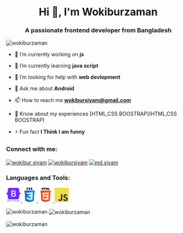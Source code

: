 <h1 align="center">Hi 👋, I'm Wokiburzaman</h1>
<h3 align="center">A passionate frontend developer from Bangladesh</h3>

<p align="left"> <img src="https://komarev.com/ghpvc/?username=wokiburzaman&label=Profile%20views&color=0e75b6&style=flat" alt="wokiburzaman" /> </p>

- 🔭 I’m currently working on **js**

- 🌱 I’m currently learning **java script**

- 🤝 I’m looking for help with **web devlopment**

- 💬 Ask me about **Android**

- 📫 How to reach me **wokibursiyam@gmail.com**

- 📄 Know about my experiences [HTML,CSS BOOSTRAP](HTML,CSS BOOSTRAP)

- ⚡ Fun fact **I Think I am funny**

<h3 align="left">Connect with me:</h3>
<p align="left">
<a href="https://linkedin.com/in/wokibur siyam" target="blank"><img align="center" src="https://raw.githubusercontent.com/rahuldkjain/github-profile-readme-generator/master/src/images/icons/Social/linked-in-alt.svg" alt="wokibur siyam" height="30" width="40" /></a>
<a href="https://fb.com/wokibursiyam" target="blank"><img align="center" src="https://raw.githubusercontent.com/rahuldkjain/github-profile-readme-generator/master/src/images/icons/Social/facebook.svg" alt="wokibursiyam" height="30" width="40" /></a>
<a href="https://instagram.com/md siyam" target="blank"><img align="center" src="https://raw.githubusercontent.com/rahuldkjain/github-profile-readme-generator/master/src/images/icons/Social/instagram.svg" alt="md siyam" height="30" width="40" /></a>
</p>

<h3 align="left">Languages and Tools:</h3>
<p align="left"> <a href="https://getbootstrap.com" target="_blank" rel="noreferrer"> <img src="https://raw.githubusercontent.com/devicons/devicon/master/icons/bootstrap/bootstrap-plain-wordmark.svg" alt="bootstrap" width="40" height="40"/> </a> <a href="https://www.w3schools.com/css/" target="_blank" rel="noreferrer"> <img src="https://raw.githubusercontent.com/devicons/devicon/master/icons/css3/css3-original-wordmark.svg" alt="css3" width="40" height="40"/> </a> <a href="https://www.w3.org/html/" target="_blank" rel="noreferrer"> <img src="https://raw.githubusercontent.com/devicons/devicon/master/icons/html5/html5-original-wordmark.svg" alt="html5" width="40" height="40"/> </a> <a href="https://developer.mozilla.org/en-US/docs/Web/JavaScript" target="_blank" rel="noreferrer"> <img src="https://raw.githubusercontent.com/devicons/devicon/master/icons/javascript/javascript-original.svg" alt="javascript" width="40" height="40"/> </a> </p>

<p><img align="left" src="https://github-readme-stats.vercel.app/api/top-langs?username=wokiburzaman&show_icons=true&locale=en&layout=compact" alt="wokiburzaman" /></p>

<p>&nbsp;<img align="center" src="https://github-readme-stats.vercel.app/api?username=wokiburzaman&show_icons=true&locale=en" alt="wokiburzaman" /></p>

<p><img align="center" src="https://github-readme-streak-stats.herokuapp.com/?user=wokiburzaman&" alt="wokiburzaman" /></p>

